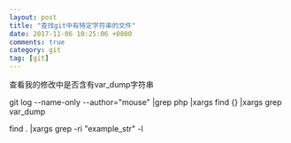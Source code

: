 ```yaml
---
layout: post
title: "查找git中有特定字符串的文件"
date: 2017-11-06 10:25:06 +0800
comments: true
category: git
tag: [git]
---
```


查看我的修改中是否含有var_dump字符串

git log \-\-name-only \-\-author=\"mouse\" \|grep php \|xargs find {} \|xargs grep var_dump


find . |xargs grep -ri "example_str" -l